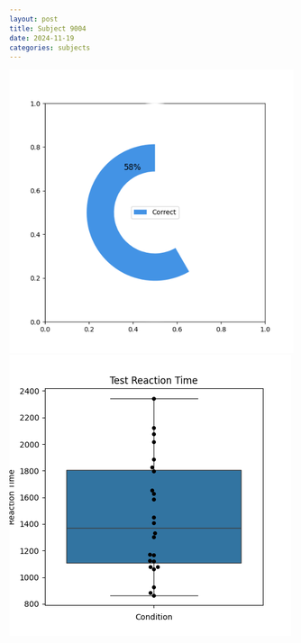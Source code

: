 ```yaml
---
layout: post
title: Subject 9004
date: 2024-11-19
categories: subjects
---
```


![](data/9004/run-22/9004_FN_acc_test.png)
![](data/9004/run-22/9004_FN_rt.png)
